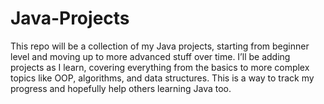 # Java-Projects
This repo will be a collection of my Java projects, starting from beginner level and moving up to more advanced stuff over time. I’ll be adding projects as I learn, covering everything from the basics to more complex topics like OOP, algorithms, and data structures. This is a way to track my progress and hopefully help others learning Java too.
